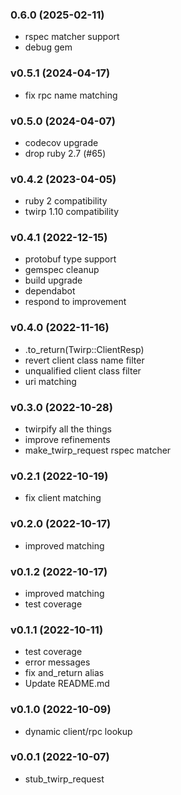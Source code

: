 ###  0.6.0  (2025-02-11)
- rspec matcher support
- debug gem

###  v0.5.1  (2024-04-17)
- fix rpc name matching

###  v0.5.0  (2024-04-07)
- codecov upgrade
- drop ruby 2.7 (#65)

###  v0.4.2  (2023-04-05)
- ruby 2 compatibility
- twirp 1.10 compatibility

###  v0.4.1  (2022-12-15)
- protobuf type support
- gemspec cleanup
- build upgrade
- dependabot
- respond to improvement

###  v0.4.0  (2022-11-16)
- .to_return(Twirp::ClientResp)
- revert client class name filter
- unqualified client class filter
- uri matching

###  v0.3.0  (2022-10-28)
- twirpify all the things
- improve refinements
- make_twirp_request rspec matcher

###  v0.2.1  (2022-10-19)
- fix client matching

###  v0.2.0  (2022-10-17)
- improved matching

###  v0.1.2  (2022-10-17)
- improved matching
- test coverage

###  v0.1.1  (2022-10-11)
- test coverage
- error messages
- fix and_return alias
- Update README.md

###  v0.1.0  (2022-10-09)
- dynamic client/rpc lookup

###  v0.0.1  (2022-10-07)
- stub_twirp_request

